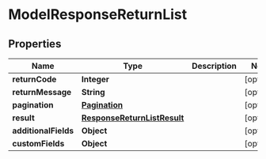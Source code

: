 

# ModelResponseReturnList

## Properties

Name | Type | Description | Notes
------------ | ------------- | ------------- | -------------
**returnCode** | **Integer** |  |  [optional]
**returnMessage** | **String** |  |  [optional]
**pagination** | [**Pagination**](Pagination.md) |  |  [optional]
**result** | [**ResponseReturnListResult**](ResponseReturnListResult.md) |  |  [optional]
**additionalFields** | **Object** |  |  [optional]
**customFields** | **Object** |  |  [optional]




